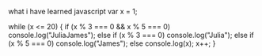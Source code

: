 what i have learned javascript 
var x = 1;

while (x <= 20) {
    if (x % 3 === 0 && x % 5 === 0)
        console.log("JuliaJames");
    else if (x % 3 === 0)
        console.log("Julia");
    else if (x % 5 === 0)
        console.log("James");
    else
        console.log(x);
    x++;
}
